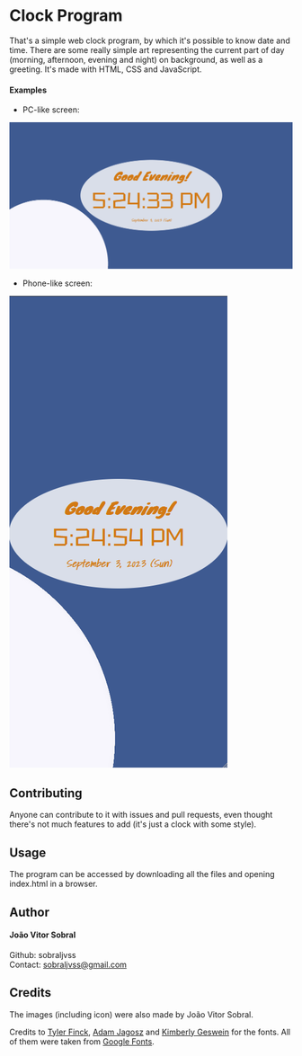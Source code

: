 # Clock Program

That's a simple web clock program, by which it's possible to know date and time. There are some really simple art representing the current part of day (morning, afternoon, evening and night) on background, as well as a greeting. It's made with HTML, CSS and JavaScript.

#### Examples

- PC-like screen:
<img src="readme_images/pclike_print.png" alt="The clock on a pc-like screen." />

- Phone-like screen:
<img src="readme_images/phonelike_print.png" alt="The clock on a phone-like screen." />

## Contributing

Anyone can contribute to it with issues and pull requests, even thought there's not much features to add (it's just a clock with some style).

## Usage

The program can be accessed by downloading all the files and opening index.html in a browser.

## Author

#### João Vitor Sobral

Github: sobraljvss <br>
Contact: sobraljvss@gmail.com

## Credits

The images (including icon) were also made by João Vitor Sobral.

Credits to [Tyler Finck](https://fonts.google.com/query=Tyler+Finck), [Adam Jagosz](https://fonts.google.com/query=Adam+Jagosz) and [Kimberly Geswein](https://fonts.google.com/query=Kimberly+Geswein) for the fonts. All of them were taken from [Google Fonts](https://fonts.google.com/).